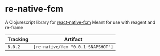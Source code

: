 # re-native-fcm

A Clojurescript library for [react-native-fcm](https://github.com/evollu/react-native-fcm)
Meant for use with reagent and re-frame

Tracking      | Artifact
--------------|---------|
`6.0.2`       | `[re-native/fcm "0.0.1-SNAPSHOT"]`
